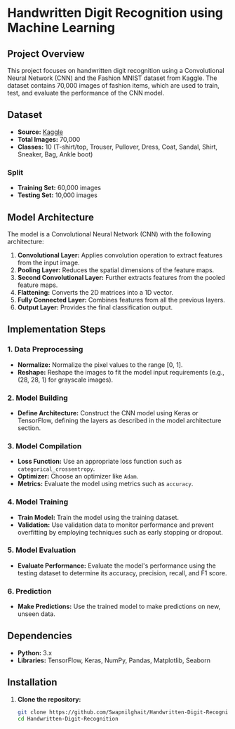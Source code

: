 # Handwritten Digit Recognition using Machine Learning

## Project Overview

This project focuses on handwritten digit recognition using a Convolutional Neural Network (CNN) and the Fashion MNIST dataset from Kaggle. The dataset contains 70,000 images of fashion items, which are used to train, test, and evaluate the performance of the CNN model.

## Dataset

- **Source:** [Kaggle](https://www.kaggle.com/zalando-research/fashionmnist)
- **Total Images:** 70,000
- **Classes:** 10 (T-shirt/top, Trouser, Pullover, Dress, Coat, Sandal, Shirt, Sneaker, Bag, Ankle boot)

### Split

- **Training Set:** 60,000 images
- **Testing Set:** 10,000 images

## Model Architecture

The model is a Convolutional Neural Network (CNN) with the following architecture:

1. **Convolutional Layer:** Applies convolution operation to extract features from the input image.
2. **Pooling Layer:** Reduces the spatial dimensions of the feature maps.
3. **Second Convolutional Layer:** Further extracts features from the pooled feature maps.
4. **Flattening:** Converts the 2D matrices into a 1D vector.
5. **Fully Connected Layer:** Combines features from all the previous layers.
6. **Output Layer:** Provides the final classification output.

## Implementation Steps

### 1. Data Preprocessing

- **Normalize:** Normalize the pixel values to the range [0, 1].
- **Reshape:** Reshape the images to fit the model input requirements (e.g., (28, 28, 1) for grayscale images).

### 2. Model Building

- **Define Architecture:** Construct the CNN model using Keras or TensorFlow, defining the layers as described in the model architecture section.

### 3. Model Compilation

- **Loss Function:** Use an appropriate loss function such as `categorical_crossentropy`.
- **Optimizer:** Choose an optimizer like `Adam`.
- **Metrics:** Evaluate the model using metrics such as `accuracy`.

### 4. Model Training

- **Train Model:** Train the model using the training dataset.
- **Validation:** Use validation data to monitor performance and prevent overfitting by employing techniques such as early stopping or dropout.

### 5. Model Evaluation

- **Evaluate Performance:** Evaluate the model's performance using the testing dataset to determine its accuracy, precision, recall, and F1 score.

### 6. Prediction

- **Make Predictions:** Use the trained model to make predictions on new, unseen data.

## Dependencies

- **Python:** 3.x
- **Libraries:** TensorFlow, Keras, NumPy, Pandas, Matplotlib, Seaborn

## Installation

1. **Clone the repository:**
   ```sh
   git clone https://github.com/Swapnilghait/Handwritten-Digit-Recognition.git
   cd Handwritten-Digit-Recognition
